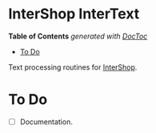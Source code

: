 # InterShop InterText

<!-- START doctoc generated TOC please keep comment here to allow auto update -->
<!-- DON'T EDIT THIS SECTION, INSTEAD RE-RUN doctoc TO UPDATE -->
**Table of Contents**  *generated with [DocToc](https://github.com/thlorenz/doctoc)*

- [To Do](#to-do)

<!-- END doctoc generated TOC please keep comment here to allow auto update -->

Text processing routines for [InterShop](https://github.com/loveencounterflow/intershop).


# To Do

* [ ] Documentation.



